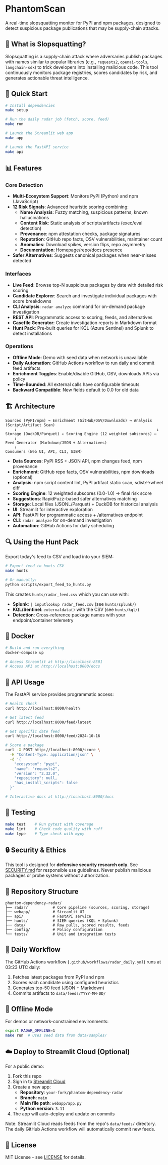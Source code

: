 # PhantomScan

A real-time slopsquatting monitor for PyPI and npm packages, designed to detect suspicious package publications that may be supply-chain attacks.

## 🎯 What is Slopsquatting?

Slopsquatting is a supply-chain attack where adversaries publish packages with names similar to popular libraries (e.g., `requests2`, `openai-tools`, `langchain-sdk`) to trick developers into installing malicious code. This tool continuously monitors package registries, scores candidates by risk, and generates actionable threat intelligence.

## 🚀 Quick Start

```bash
# Install dependencies
make setup

# Run the daily radar job (fetch, score, feed)
make run

# Launch the Streamlit web app
make app

# Launch the FastAPI service
make api
```

## 📊 Features

### Core Detection
- **Multi-Ecosystem Support**: Monitors PyPI (Python) and npm (JavaScript)
- **12 Risk Signals**: Advanced heuristic scoring combining:
  - **Name Analysis**: Fuzzy matching, suspicious patterns, known hallucinations
  - **Content Risk**: Static analysis of scripts/artifacts (exec/eval detection)
  - **Provenance**: npm attestation checks, package signatures
  - **Reputation**: GitHub repo facts, OSV vulnerabilities, maintainer count
  - **Anomalies**: Download spikes, version flips, repo asymmetry
  - **Documentation**: Homepage/repo/docs presence
- **Safer Alternatives**: Suggests canonical packages when near-misses detected

### Interfaces
- **Live Feed**: Browse top-N suspicious packages by date with detailed risk scoring
- **Candidate Explorer**: Search and investigate individual packages with score breakdowns
- **CLI Analysis**: `radar analyze` command for on-demand package investigation
- **REST API**: Programmatic access to scoring, feeds, and alternatives
- **Casefile Generator**: Create investigation reports in Markdown format
- **Hunt Pack**: Pre-built queries for KQL (Azure Sentinel) and Splunk to detect installations

### Operations
- **Offline Mode**: Demo with seed data when network is unavailable
- **Daily Automation**: GitHub Actions workflow to run daily and commit feed artifacts
- **Enrichment Toggles**: Enable/disable GitHub, OSV, downloads APIs via policy
- **Time-Bounded**: All external calls have configurable timeouts
- **Backward Compatible**: New fields default to 0.0 for old data

## 🏗️ Architecture

```
Sources (PyPI/npm) → Enrichment (GitHub/OSV/Downloads) → Analysis (Script/Artifact Scan)
    ↓                                                              ↓
Storage (DuckDB/Parquet) ← Scoring Engine (12 weighted subscores) ←
    ↓
Feed Generator (Markdown/JSON + Alternatives)
    ↓
Consumers (Web UI, API, CLI, SIEM)
```

- **Data Sources**: PyPI RSS + JSON API, npm changes feed, npm provenance
- **Enrichment**: GitHub repo facts, OSV vulnerabilities, npm downloads (optional)
- **Analysis**: npm script content lint, PyPI artifact static scan, sdist↔wheel diff
- **Scoring Engine**: 12 weighted subscores (0.0-1.0) → final risk score
- **Suggestions**: RapidFuzz-based safer alternatives matching
- **Storage**: Local files (JSONL/Parquet) + DuckDB for historical analysis
- **UI**: Streamlit for interactive exploration
- **API**: FastAPI for programmatic access + /alternatives endpoint
- **CLI**: `radar analyze` for on-demand investigation
- **Automation**: GitHub Actions for daily scheduling

## 🔍 Using the Hunt Pack

Export today's feed to CSV and load into your SIEM:

```bash
# Export feed to hunts CSV
make hunts

# Or manually:
python scripts/export_feed_to_hunts.py
```

This creates `hunts/radar_feed.csv` which you can use with:
- **Splunk**: `| inputlookup radar_feed.csv` (see `hunts/splunk/`)
- **KQL/Sentinel**: `externaldata()` with the CSV (see `hunts/kql/`)
- **Detection**: Cross-reference package names with your endpoint/container telemetry

## 🐳 Docker

```bash
# Build and run everything
docker-compose up

# Access Streamlit at http://localhost:8501
# Access API at http://localhost:8000/docs
```

## 🔌 API Usage

The FastAPI service provides programmatic access:

```bash
# Health check
curl http://localhost:8000/health

# Get latest feed
curl http://localhost:8000/feed/latest

# Get specific date feed
curl http://localhost:8000/feed/2024-10-16

# Score a package
curl -X POST http://localhost:8000/score \
  -H "Content-Type: application/json" \
  -d '{
    "ecosystem": "pypi",
    "name": "requests2",
    "version": "2.32.0",
    "repository": null,
    "has_install_scripts": false
  }'

# Interactive docs at http://localhost:8000/docs
```

## 🧪 Testing

```bash
make test    # Run pytest with coverage
make lint    # Check code quality with ruff
make type    # Type check with mypy
```

## 🔒 Security & Ethics

This tool is designed for **defensive security research only**. See [SECURITY.md](SECURITY.md) for responsible use guidelines. Never publish malicious packages or probe systems without authorization.

## 📁 Repository Structure

```
phantom-dependency-radar/
├── radar/           # Core pipeline (sources, scoring, storage)
├── webapp/          # Streamlit UI
├── api/             # FastAPI service
├── hunts/           # SIEM queries (KQL + Splunk)
├── data/            # Raw pulls, scored results, feeds
├── config/          # Policy configuration
└── tests/           # Unit and integration tests
```

## 📅 Daily Workflow

The GitHub Actions workflow (`.github/workflows/radar_daily.yml`) runs at 03:23 UTC daily:
1. Fetches latest packages from PyPI and npm
2. Scores each candidate using configured heuristics
3. Generates top-50 feed (JSON + Markdown)
4. Commits artifacts to `data/feeds/YYYY-MM-DD/`

## 🎨 Offline Mode

For demos or network-constrained environments:

```bash
export RADAR_OFFLINE=1
make run  # Uses seed data from data/samples/
```

## ☁️ Deploy to Streamlit Cloud (Optional)

For a public demo:

1. Fork this repo
2. Sign in to [Streamlit Cloud](https://share.streamlit.io)
3. Create a new app:
   - **Repository**: `your-fork/phantom-dependency-radar`
   - **Branch**: `main`
   - **Main file path**: `webapp/app.py`
   - **Python version**: `3.11`
4. The app will auto-deploy and update on commits

Note: Streamlit Cloud reads feeds from the repo's `data/feeds/` directory. The daily GitHub Actions workflow will automatically commit new feeds.

## 📝 License

MIT License - see [LICENSE](LICENSE) for details.
